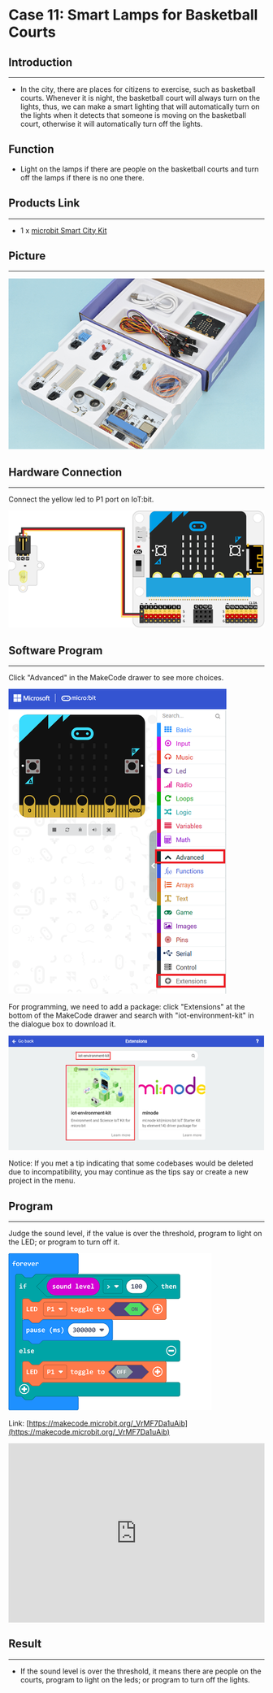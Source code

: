 # Case 11: Smart Lamps for Basketball Courts


##  Introduction 
---

- In the city, there are places for citizens to exercise, such as basketball courts. Whenever it is night, the basketball court will always turn on the lights, thus, we can make a smart lighting that will automatically turn on the lights when it detects that someone is moving on the basketball court, otherwise it will automatically turn off the lights.


##  Function 

- Light on the lamps if there are people on the basketball courts and turn off the lamps if there is no one there. 

## Products Link
---
- 1 x [microbit Smart City Kit]()

## Picture
---
![](./images/microbit-Smart-City-Kit-case-01-02.png)

## Hardware Connection
---

Connect the yellow led to P1 port on IoT:bit. 

![](./images/microbit-Smart-City-Kit-case-07-03.png)

## Software Program

---

Click "Advanced" in the MakeCode drawer to see more choices. 

![](./images/microbit-Smart-City-Kit-case-01-04.png)

For programming, we need to add a package: click "Extensions" at the bottom of the MakeCode drawer and search with "iot-environment-kit" in the dialogue box to download it. 

![](./images/microbit-Smart-City-Kit-case-01-05.png)



Notice: If you met a tip indicating that some codebases would be deleted due to incompatibility, you may continue as the tips say or create a new project in the menu. 

## Program

---

Judge the sound level, if the value is over the threshold, program to light on the LED; or program to turn off it. 

![](./images/microbit-Smart-City-Kit-case-11-07.png)


Link: [https://makecode.microbit.org/_VrMF7Da1uAib](https://makecode.microbit.org/_VrMF7Da1uAib)

<div style="position:relative;height:0;padding-bottom:70%;overflow:hidden;">
<iframe style="position:absolute;top:0;left:0;width:100%;height:100%;" src="https://makecode.microbit.org/#pub:https://makecode.microbit.org/_VrMF7Da1uAib" frameborder="0" sandbox="allow-popups allow-forms allow-scripts allow-same-origin">
</iframe>
</div>  


## Result
---
- If the sound level is over the threshold, it means there are people on the courts, program to light on the leds; or program to turn off the lights. 



